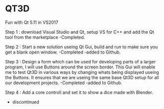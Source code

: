 # QT3D
Fun with Qt 5.11 in VS2017

Step 1 : download Visual Studio and Qt, setup VS for C++ and add the Qt tool from the marketplace
-Completed.

Step 2 : Start a new solution useing Qt Gui, build and run to make sure you get a blank open window.
-Completed
-added to Github.

Step 3 : Design a form which can be used for developing parts of a larger program, I will use Buttons around the screen border.
This Gui will enable me to test Qt3D in various ways by changing whats being displayed useing the Buttons.
It ensures that we are useing the same base Qt3D setup for all our development projects.
-Completed
-added to Github.

Step 4 : Add a core controll and set it to show a dice made with Blender.
- discontinued
